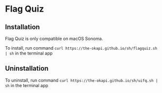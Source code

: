 # Flag Quiz

## Installation

Flag Quiz is only compatible on macOS Sonoma.

To install, run command `curl https://the-okapi.github.io/sh/flagquiz.sh | sh` in the terminal app

## Uninstallation

To uninstall, run command `curl https://the-okapi.github.io/sh/uifq.sh | sh` in the terminal app
